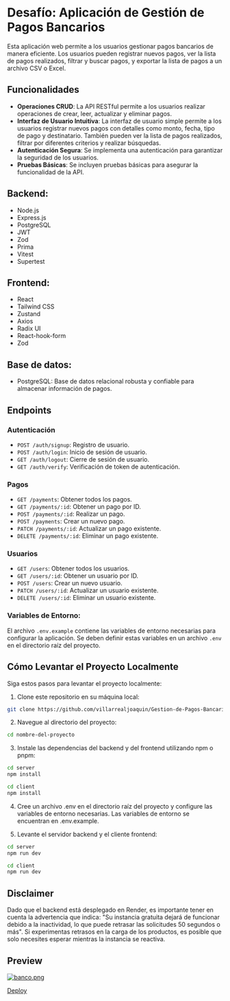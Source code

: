 # Desafío: Aplicación de Gestión de Pagos Bancarios

Esta aplicación web permite a los usuarios gestionar pagos bancarios de manera eficiente. Los usuarios pueden registrar nuevos pagos, ver la lista de pagos realizados, filtrar y buscar pagos, y exportar la lista de pagos a un archivo CSV o Excel.

## Funcionalidades

- **Operaciones CRUD**: La API RESTful permite a los usuarios realizar operaciones de crear, leer, actualizar y eliminar pagos.
- **Interfaz de Usuario Intuitiva**: La interfaz de usuario simple permite a los usuarios registrar nuevos pagos con detalles como monto, fecha, tipo de pago y destinatario. También pueden ver la lista de pagos realizados, filtrar por diferentes criterios y realizar búsquedas.
- **Autenticación Segura**: Se implementa una autenticación para garantizar la seguridad de los usuarios.
- **Pruebas Básicas**: Se incluyen pruebas básicas para asegurar la funcionalidad de la API.

## Backend:

- Node.js
- Express.js
- PostgreSQL
- JWT
- Zod
- Prima
- Vitest
- Supertest

## Frontend:

- React
- Tailwind CSS
- Zustand
- Axios
- Radix UI
- React-hook-form
- Zod

## Base de datos:

- PostgreSQL: Base de datos relacional robusta y confiable para almacenar información de pagos.

## Endpoints

### Autenticación

- `POST /auth/signup`: Registro de usuario.
- `POST /auth/login`: Inicio de sesión de usuario.
- `GET /auth/logout`: Cierre de sesión de usuario.
- `GET /auth/verify`: Verificación de token de autenticación.

### Pagos

- `GET /payments`: Obtener todos los pagos.
- `GET /payments/:id`: Obtener un pago por ID.
- `POST /payments/:id`: Realizar un pago.
- `POST /payments`: Crear un nuevo pago.
- `PATCH /payments/:id`: Actualizar un pago existente.
- `DELETE /payments/:id`: Eliminar un pago existente.

### Usuarios

- `GET /users`: Obtener todos los usuarios.
- `GET /users/:id`: Obtener un usuario por ID.
- `POST /users`: Crear un nuevo usuario.
- `PATCH /users/:id`: Actualizar un usuario existente.
- `DELETE /users/:id`: Eliminar un usuario existente.

### Variables de Entorno:

El archivo `.env.example` contiene las variables de entorno necesarias para configurar la aplicación. Se deben definir estas variables en un archivo `.env` en el directorio raíz del proyecto.

## Cómo Levantar el Proyecto Localmente

Siga estos pasos para levantar el proyecto localmente:

1. Clone este repositorio en su máquina local:

```sh
git clone https://github.com/villarrealjoaquin/Gestion-de-Pagos-Bancarios.git
```

2. Navegue al directorio del proyecto:

```sh
cd nombre-del-proyecto
```

3. Instale las dependencias del backend y del frontend utilizando npm o pnpm:

```sh
cd server
npm install
```

```sh
cd client
npm install
```

4. Cree un archivo .env en el directorio raíz del proyecto y configure las variables de entorno necesarias. Las variables de entorno se encuentran en .env.example.

5. Levante el servidor backend y el cliente frontend:

```sh
cd server
npm run dev
```

```sh
cd client
npm run dev
```

## Disclaimer

Dado que el backend está desplegado en Render, es importante tener en cuenta la advertencia que indica: "Su instancia gratuita dejará de funcionar debido a la inactividad, lo que puede retrasar las solicitudes 50 segundos o más". Si experimentas retrasos en la carga de los productos, es posible que solo necesites esperar mientras la instancia se reactiva.

## Preview

[![banco.png](https://i.postimg.cc/V6TspY8t/banco.png)](https://postimg.cc/xJvSbVqj)

[Deploy](https://gestion-de-pagos-bancarios.vercel.app)

